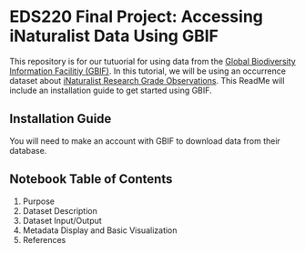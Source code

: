 # EDS220 Final Project: Accessing iNaturalist Data Using GBIF
This repository is for our tutuorial for using data from the [Global Biodiversity Information Facilitiy (GBIF)](gbif.org). In this tutorial, we will be using an occurrence dataset about [iNaturalist Research Grade Observations](https://www.gbif.org/dataset/50c9509d-22c7-4a22-a47d-8c48425ef4a7). This ReadMe will include an installation guide to get started using GBIF. 

## Installation Guide
You will need to make an account with GBIF to download data from their database. 

## Notebook Table of Contents
1. Purpose
3. Dataset Description
4. Dataset Input/Output
5. Metadata Display and Basic Visualization
6. References


